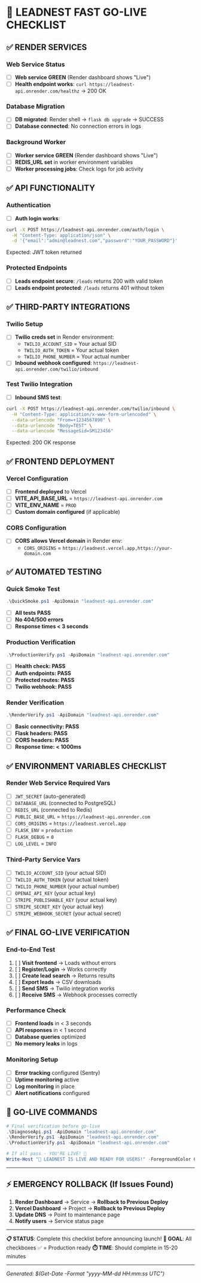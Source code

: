 # 🚀 LEADNEST FAST GO-LIVE CHECKLIST

## ✅ RENDER SERVICES

### Web Service Status
- [ ] **Web service GREEN** (Render dashboard shows "Live")
- [ ] **Health endpoint works**: `curl https://leadnest-api.onrender.com/healthz` → 200 OK

### Database Migration
- [ ] **DB migrated**: Render shell → `flask db upgrade` → SUCCESS
- [ ] **Database connected**: No connection errors in logs

### Background Worker  
- [ ] **Worker service GREEN** (Render dashboard shows "Live")
- [ ] **REDIS_URL set** in worker environment variables
- [ ] **Worker processing jobs**: Check logs for job activity

## ✅ API FUNCTIONALITY

### Authentication
- [ ] **Auth login works**:
```bash
curl -X POST https://leadnest-api.onrender.com/auth/login \
  -H "Content-Type: application/json" \
  -d '{"email":"admin@leadnest.com","password":"YOUR_PASSWORD"}'
```
Expected: JWT token returned

### Protected Endpoints
- [ ] **Leads endpoint secure**: `/leads` returns 200 with valid token
- [ ] **Leads endpoint protected**: `/leads` returns 401 without token

## ✅ THIRD-PARTY INTEGRATIONS

### Twilio Setup
- [ ] **Twilio creds set** in Render environment:
  - `TWILIO_ACCOUNT_SID` = Your actual SID
  - `TWILIO_AUTH_TOKEN` = Your actual token  
  - `TWILIO_PHONE_NUMBER` = Your actual number
- [ ] **Inbound webhook configured**: `https://leadnest-api.onrender.com/twilio/inbound`

### Test Twilio Integration
- [ ] **Inbound SMS test**:
```bash
curl -X POST https://leadnest-api.onrender.com/twilio/inbound \
  -H "Content-Type: application/x-www-form-urlencoded" \
  --data-urlencode "From=+1234567890" \
  --data-urlencode "Body=TEST" \
  --data-urlencode "MessageSid=SM123456"
```
Expected: 200 OK response

## ✅ FRONTEND DEPLOYMENT

### Vercel Configuration
- [ ] **Frontend deployed** to Vercel
- [ ] **VITE_API_BASE_URL** = `https://leadnest-api.onrender.com`
- [ ] **VITE_ENV_NAME** = `PROD`
- [ ] **Custom domain configured** (if applicable)

### CORS Configuration  
- [ ] **CORS allows Vercel domain** in Render env:
  - `CORS_ORIGINS` = `https://leadnest.vercel.app,https://your-domain.com`

## ✅ AUTOMATED TESTING

### Quick Smoke Test
```powershell
.\QuickSmoke.ps1 -ApiDomain "leadnest-api.onrender.com"
```
- [ ] **All tests PASS**
- [ ] **No 404/500 errors**
- [ ] **Response times < 3 seconds**

### Production Verification
```powershell  
.\ProductionVerify.ps1 -ApiDomain "leadnest-api.onrender.com"
```
- [ ] **Health check: PASS**
- [ ] **Auth endpoints: PASS** 
- [ ] **Protected routes: PASS**
- [ ] **Twilio webhook: PASS**

### Render Verification
```powershell
.\RenderVerify.ps1 -ApiDomain "leadnest-api.onrender.com"  
```
- [ ] **Basic connectivity: PASS**
- [ ] **Flask headers: PASS**
- [ ] **CORS headers: PASS**
- [ ] **Response time: < 1000ms**

## ✅ ENVIRONMENT VARIABLES CHECKLIST

### Render Web Service Required Vars
- [ ] `JWT_SECRET` (auto-generated)
- [ ] `DATABASE_URL` (connected to PostgreSQL) 
- [ ] `REDIS_URL` (connected to Redis)
- [ ] `PUBLIC_BASE_URL` = `https://leadnest-api.onrender.com`
- [ ] `CORS_ORIGINS` = `https://leadnest.vercel.app`
- [ ] `FLASK_ENV` = `production`
- [ ] `FLASK_DEBUG` = `0`
- [ ] `LOG_LEVEL` = `INFO`

### Third-Party Service Vars
- [ ] `TWILIO_ACCOUNT_SID` (your actual SID)
- [ ] `TWILIO_AUTH_TOKEN` (your actual token)
- [ ] `TWILIO_PHONE_NUMBER` (your actual number)
- [ ] `OPENAI_API_KEY` (your actual key)
- [ ] `STRIPE_PUBLISHABLE_KEY` (your actual key)
- [ ] `STRIPE_SECRET_KEY` (your actual key)
- [ ] `STRIPE_WEBHOOK_SECRET` (your actual secret)

## ✅ FINAL GO-LIVE VERIFICATION

### End-to-End Test
1. [ ] **Visit frontend** → Loads without errors
2. [ ] **Register/Login** → Works correctly  
3. [ ] **Create lead search** → Returns results
4. [ ] **Export leads** → CSV downloads
5. [ ] **Send SMS** → Twilio integration works
6. [ ] **Receive SMS** → Webhook processes correctly

### Performance Check
- [ ] **Frontend loads** in < 3 seconds
- [ ] **API responses** in < 1 second
- [ ] **Database queries** optimized
- [ ] **No memory leaks** in logs

### Monitoring Setup
- [ ] **Error tracking** configured (Sentry)
- [ ] **Uptime monitoring** active
- [ ] **Log monitoring** in place
- [ ] **Alert notifications** configured

## 🎯 GO-LIVE COMMANDS

```powershell
# Final verification before go-live
.\DiagnoseApi.ps1 -ApiDomain "leadnest-api.onrender.com"
.\RenderVerify.ps1 -ApiDomain "leadnest-api.onrender.com"  
.\ProductionVerify.ps1 -ApiDomain "leadnest-api.onrender.com"

# If all pass - YOU'RE LIVE! 🚀
Write-Host "🎉 LEADNEST IS LIVE AND READY FOR USERS!" -ForegroundColor Green
```

---

## ⚡ EMERGENCY ROLLBACK (If Issues Found)

1. **Render Dashboard** → Service → **Rollback to Previous Deploy**
2. **Vercel Dashboard** → Project → **Rollback to Previous Deploy**  
3. **Update DNS** → Point to maintenance page
4. **Notify users** → Service status page

---

**📋 STATUS**: Complete this checklist before announcing launch!
**🎯 GOAL**: All checkboxes ✅ = Production ready
**⏱️ TIME**: Should complete in 15-20 minutes

---
*Generated: $(Get-Date -Format "yyyy-MM-dd HH:mm:ss UTC")*
